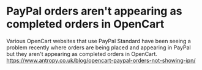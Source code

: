 # PayPal orders aren't appearing as completed orders in OpenCart
Various OpenCart websites that use PayPal Standard have been seeing a problem recently where orders are being placed and appearing in PayPal but they aren't appearing as completed orders in OpenCart.    
https://www.antropy.co.uk/blog/opencart-paypal-orders-not-showing-ipn/
